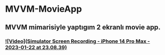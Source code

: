 # MVVM-MovieApp
## MVVM mimarisiyle yaptıgım 2 ekranlı movie app.
### [![Video](Simulator Screen Recording - iPhone 14 Pro Max - 2023-01-22 at 23.08.39)](video-link.mp4)
